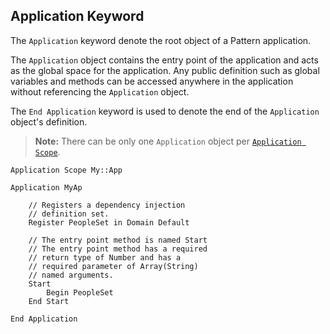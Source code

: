 
## Application Keyword

The `Application` keyword denote the root object of a Pattern application.

The `Application` object contains the entry point of the application and acts as
the global space for the application. Any public definition such as global variables
and methods can be accessed anywhere in the application without referencing the
`Application` object.

The `End Application` keyword is used to denote the end of the `Application`
object's definition.

> __Note:__ There can be only one `Application` object per [`Application Scope`](#Application-Scope-Keyword).

```pattern
Application Scope My::App

Application MyAp

    // Registers a dependency injection
    // definition set.
    Register PeopleSet in Domain Default

    // The entry point method is named Start
    // The entry point method has a required
    // return type of Number and has a
    // required parameter of Array(String)
    // named arguments.
    Start
        Begin PeopleSet
    End Start

End Application
```
